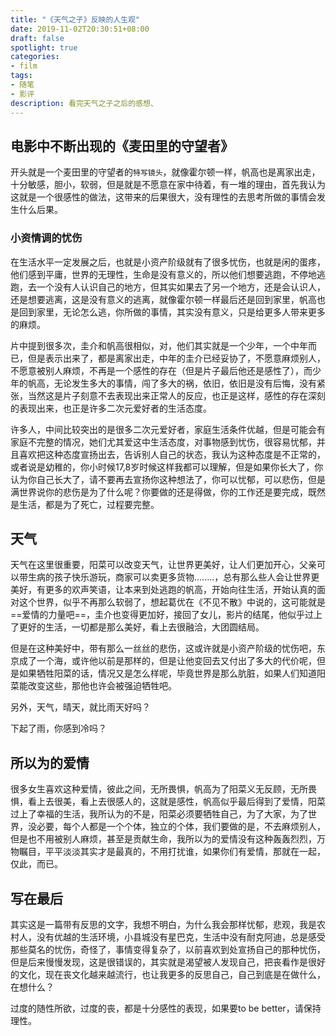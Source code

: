 ```yaml
---
title: "《天气之子》反映的人生观"
date: 2019-11-02T20:30:51+08:00
draft: false
spotlight: true
categories:
- film
tags:
- 随笔
- 影评
description: 看完天气之子之后的感想、
---
```


## 电影中不断出现的《麦田里的守望者》

开头就是一个麦田里的守望者的`特写镜头`，就像霍尔顿一样，帆高也是离家出走，十分敏感，胆小，软弱，但是就是不愿意在家中待着，有一堆的理由，首先我认为这就是一个很感性的做法，这带来的后果很大，没有理性的去思考所做的事情会发生什么后果。

### 小资情调的忧伤

在生活水平一定发展之后，也就是小资产阶级就有了很多忧伤，也就是闲的蛋疼，他们感到平庸，世界的无理性，生命是没有意义的，所以他们想要逃跑，不停地逃跑，去一个没有人认识自己的地方，但其实如果去了另一个地方，还是会认识人，还是想要逃离，这是没有意义的逃离，就像霍尔顿一样最后还是回到家里，帆高也是回到家里，无论怎么逃，你所做的事情，其实没有意义，只是给更多人带来更多的麻烦。

片中提到很多次，圭介和帆高很相似，对，他们其实就是一个少年，一个中年而已，但是表示出来了，都是离家出走，中年的圭介已经妥协了，不愿意麻烦别人，不愿意被别人麻烦，不再是一个感性的存在（但是片子最后他还是感性了），而少年的帆高，无论发生多大的事情，闯了多大的祸，依旧，依旧是没有后悔，没有紧张，当然这是片子刻意不去表现出来正常人的反应，也正是这样，感性的存在深刻的表现出来，也正是许多二次元爱好者的生活态度。

许多人，中间比较突出的是很多二次元爱好者，家庭生活条件优越，但是可能会有家庭不完整的情况，她们尤其爱这中生活态度，对事物感到忧伤，很容易忧郁，并且喜欢把这种态度宣扬出去，告诉别人自己的状态，我认为这种态度是不正常的，或者说是幼稚的，你小时候17,8岁时候这样我都可以理解，但是如果你长大了，你认为你自己长大了，请不要再去宣扬你这种想法了，你可以忧郁，可以悲伤，但是满世界说你的悲伤是为了什么呢？你要做的还是得做，你的工作还是要完成，既然是生活，都是为了死亡，过程要完整。

## 天气

天气在这里很重要，阳菜可以改变天气，让世界更美好，让人们更加开心，父亲可以带生病的孩子快乐游玩，商家可以卖更多货物........，总有那么些人会让世界更美好，有更多的欢声笑语，让本来到处逃跑的帆高，开始向往生活，开始认真的面对这个世界，似乎不再那么软弱了，想起葛优在《不见不散》中说的，这可能就是==爱情的力量吧==，圭介也变得更加好，接回了女儿，影片的结尾，他似乎过上了更好的生活，一切都是那么美好，看上去很融洽，大团圆结局。

但是在这种美好中，带有那么一丝丝的悲伤，这或许就是小资产阶级的忧伤吧，东京成了一个海，或许他以前是那样的，但是让他变回去又付出了多大的代价呢，但是如果牺牲阳菜的话，情况又是怎么样呢，毕竟世界是那么肮脏，如果人们知道阳菜能改变这些，那他也许会被强迫牺牲吧。

另外，天气，晴天，就比雨天好吗？

下起了雨，你感到冷吗？

## 所以为的爱情

很多女生喜欢这种爱情，彼此之间，无所畏惧，帆高为了阳菜义无反顾，无所畏惧，看上去很美，看上去很感人的，这就是感性，帆高似乎最后得到了爱情，阳菜过上了幸福的生活，我所认为的不是，阳菜必须要牺牲自己，为了大家，为了世界，没必要，每个人都是一个个体，独立的个体，我们要做的是，不去麻烦别人，但是也不用被别人麻烦，甚至是贡献生命，我所以为的爱情没有这种轰轰烈烈，万物瞩目，平平淡淡其实才是最真的，不用打扰谁，如果你们有爱情，那就在一起，仅此，而已。

## 写在最后

其实这是一篇带有反思的文字，我想不明白，为什么我会那样忧郁，悲观，我是农村人，没有优越的生活环境，小县城没有星巴克，生活中没有耐克阿迪，总是感受那些莫名的忧伤，奇怪了，事情变得复杂了，以前喜欢到处宣扬自己的那种忧伤，但是后来慢慢发现，这是很错误的，其实就是渴望被人发现自己，把丧看作是很好的文化，现在丧文化越来越流行，也让我更多的反思自己，自己到底是在做什么，在想什么？

过度的随性所欲，过度的丧，都是十分感性的表现，如果要to be better，请保持理性。
